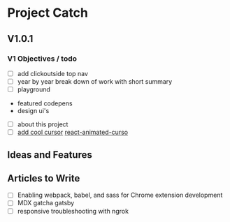 # Project Catch

## V1.0.1

### V1 Objectives / todo

- [ ] add clickoutside top nav
- [ ] year by year break down of work with short summary 
- [ ] playground 
 - featured codepens 
 - design ui's 
- [ ] about this project 
- [ ] [add cool cursor](https://dev.to/andrewchmr/awesome-animated-cursor-with-react-hooks-5ec3) [react-animated-curso](https://www.npmjs.com/package/react-animated-cursor)

## Ideas and Features

## Articles to Write 

- [ ] Enabling webpack, babel, and sass for Chrome extension development 
- [ ] MDX gatcha gatsby 
- [ ] responsive troubleshooting with ngrok 